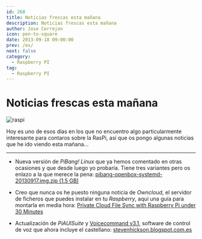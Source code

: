 ```yaml
---
id: 268
title: Noticias frescas esta mañana
description: Noticias frescas esta mañana
author: Jose Cerrejon
icon: pen-to-square
date: 2013-09-18 09:00:00
prev: /es/
next: false
category:
  - Raspberry PI
tag:
  - Raspberry PI
---
```


# Noticias frescas esta mañana

![raspi](/images/07_RaspberryPi.jpg)

Hoy es uno de esos días en los que no encuentro algo particularmente interesante para contaros sobre la RasPi, así que os pongo algunas noticias que he ido viendo esta mañana...

- - -
* Nueva versión de *PiBang! Linux* que ya hemos comentado en otras ocasiones y que desde luego yo probaría. Tiene tres variantes pero os enlazo a la que merece la pena: [pibang-openbox-systemd-20130917.img.zip (1.5 GB)](http://sourceforge.net/projects/pibang/files/pibang-openbox-systemd-20130917.img.zip/download)

* Creo que nunca os he puesto ninguna noticia de *Owncloud*, el servidor de ficheros que puedes instalar en tu *Raspberry*, aquí una guía para montarla en media hora: [Private Cloud File Sync with Raspberry Pi under 30 Minutes](http://www.codingepiphany.com/2013/09/15/private-cloud-file-sync-with-raspberry-pi-under-30-minutes/) 

* Actualización de *PiAUISuite* y [Voicecommand v3.1](http://stevenhickson.blogspot.com.es/2013/04/voice-control-on-raspberry-pi.html), software de control de voz que ahora incluye el castellano: [stevenhickson.blogspot.com.es](http://stevenhickson.blogspot.com.es/2013/09/piauisuite-update-and-voicecommand-v31.html)